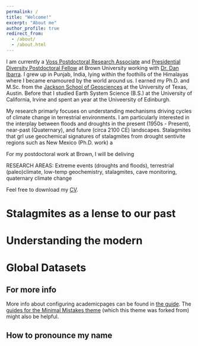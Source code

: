 ```yaml
---
permalink: /
title: "Welcome!"
excerpt: "About me"
author_profile: true
redirect_from: 
  - /about/
  - /about.html
---
```


I am currently a [Voss Postdoctoral Research Associate](https://ibes.brown.edu/funding-opportunities/voss-postdoctoral-research-associate-environment-and-society) and [Presidential Diversity Postdoctoral Fellow](https://www.brown.edu/about/administration/institutional-diversity/initiatives/presidential-diversity-postdoctoral-fellowship) at Brown University working with [Dr. Dan Ibarra](https://sites.brown.edu/ibarra-lab/). I grew up in Punjab, India, lying within the foothills of the Himalayas where I became enamoured by the world around us. I earned my Ph.D. and M.Sc. from the [Jackson School of Geosciences](https://www.jsg.utexas.edu/) at the University of Texas, Austin. Before that I studied Earth System Science (B.S.) at the University of California, Irvine and spent an year at the Univeersity of Edinburgh.  

My research primarly focuses on understanding mechanisms driving cycles of climate change in terrestrial environments. I am particularly interested in the interplay between floods and droughts in the present (1950s - Present), near-past (Quaternary), and future (circa 2100 CE) landscapes. Stalagmites that grI use geochemical signatures of stalagmites from drought sentivite regions such as New Mexico (Ph.D. work) a     

For my postdoctoral work at Brown, I will be deliving 

RESEARCH AREAS: Extreme events (droughts and floods), terrestrial (paleo)climate, low-temp geochemistry, stalagmites, cave monitoring, quaternary climate change

Feel free to download my [CV](https://nsekhon.github.io/files/Kurchin_CV.pdf).

Stalagmites as a lense to our past 
======




Understanding the modern 
======


Global Datasets
======




For more info
------
More info about configuring academicpages can be found in [the guide](https://academicpages.github.io/markdown/). The [guides for the Minimal Mistakes theme](https://mmistakes.github.io/minimal-mistakes/docs/configuration/) (which this theme was forked from) might also be helpful.

How to pronounce my name
------

